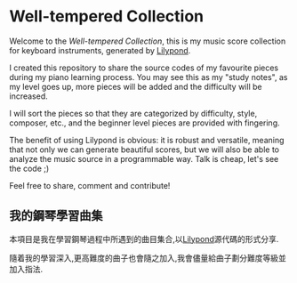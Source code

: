 # Well-tempered Collection

Welcome to the _Well-tempered Collection_, this is my music score collection for keyboard instruments, generated by [Lilypond](https://lilypond.org/).

I created this repository to share the source codes of my favourite pieces during my piano learning process. You may see this as my "study notes", as my level goes up, more pieces will be added and the difficulty will be increased.

I will sort the pieces so that they are categorized by difficulty, style, composer, etc., and the beginner level pieces are provided with fingering.

The benefit of using Lilypond is obvious: it is robust and versatile, meaning that not only we can generate beautiful scores, but we will also be able to analyze the music source in a programmable way. Talk is cheap, let's see the code ;)

Feel free to share, comment and contribute!

## 我的鋼琴學習曲集
本項目是我在學習鋼琴過程中所遇到的曲目集合,以[Lilypond](https://lilypond.org/)源代碼的形式分享.

隨着我的學習深入,更高難度的曲子也會隨之加入,我會儘量給曲子劃分難度等級並加入指法.
